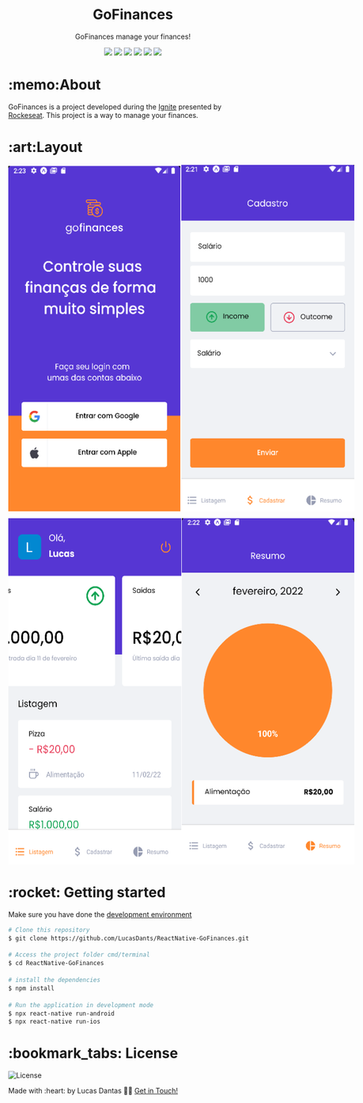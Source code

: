 
<h1 align="center">GoFinances</h1>
<p align="center">GoFinances manage your finances!</p>

<p align="center">
 <img  src="https://img.shields.io/github/package-json/dependency-version/LucasDants/ReactNative-GoFinances/react">
 <img  src="https://img.shields.io/github/package-json/dependency-version/LucasDants/ReactNative-GoFinances/react-native" >
 <img  src="https://img.shields.io/github/package-json/dependency-version/LucasDants/ReactNative-GoFinances/expo">
 <img  src="https://img.shields.io/github/package-json/dependency-version/LucasDants/ReactNative-GoFinances/react-hook-form">
<img  src="https://img.shields.io/github/package-json/dependency-version/LucasDants/ReactNative-GoFinances/victory-native">
<img  src="https://img.shields.io/github/package-json/dependency-version/LucasDants/ReactNative-GoFinances/styled-components">
</p>

<h1>:memo:About</h1>
<p>GoFinances is a project developed during the <a href="https://rocketseat.com/">Ignite</a> presented by <a href="https://www.linkedin.com/school/rocketseat/">Rockeseat</a>. This project is a way to manage your finances.</p>


<h1>:art:Layout</h1>
<p style="display: flex; flex-direction: row; align: center">
   <img  src="https://github.com/LucasDants/ReactNative-GoFinances/blob/main/screenshots/auth.png" width="350px" height="700px" >
  <img  src="https://github.com/LucasDants/ReactNative-GoFinances/blob/main/screenshots/cadastro.png" width="350px" height="700px" >
</p>
<p style="display: flex; flex-direction: row; align: center">
   <img  src="https://github.com/LucasDants/ReactNative-GoFinances/blob/main/screenshots/dashboard.png" width="350px" height="700px">
  <img  src="https://github.com/LucasDants/ReactNative-GoFinances/blob/main/screenshots/resumo.png" width="350px" height="700px">
</p>


<h1>:rocket: Getting started</h1>
<p>Make sure you have done the <a href="https://reactnative.dev/docs/environment-setup">development environment</a></p>

```bash
# Clone this repository
$ git clone https://github.com/LucasDants/ReactNative-GoFinances.git

# Access the project folder cmd/terminal
$ cd ReactNative-GoFinances

# install the dependencies
$ npm install

# Run the application in development mode
$ npx react-native run-android
$ npx react-native run-ios


```

<h1>:bookmark_tabs: License</h1>
 <img  src="https://img.shields.io/github/license/LucasDants/ReactNative-GoFinances" alt="License">
 
 <p>Made with :heart: by Lucas Dantas 👋🏽 <a href="https://www.linkedin.com/in/LucasDants/">Get in Touch!</a></p>
